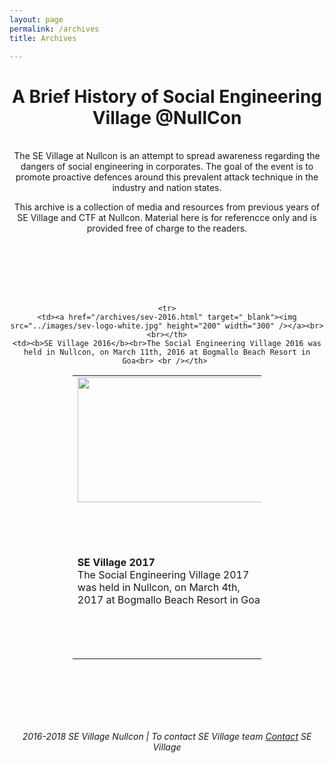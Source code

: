 ```yaml
---
layout: page
permalink: /archives
title: Archives

---
```




<html>
<body>
<center>

<h1>A Brief History of Social Engineering Village @NullCon</h1><br></center> 
<center>
The SE Village at Nullcon is an attempt to spread awareness regarding the dangers of social engineering in corporates. The goal of the event is to promote proactive defences around this prevalent attack technique in the industry and nation states.<br />

This archive is a collection of media and resources from previous years of SE Village and CTF at Nullcon. Material here is for referencce only and is provided free of charge to the readers.
</center> 

<br /><br /><br /><br /><br />

<center>
<table style="width:60%" border="0">
	

  <tr>
    <td><a href="/archives/sev-2018.html" target="_blank"><img src="../images/sev-logo-black.JPG" height="200" width="300" /></a><br><br></td>
    <td><b>SE Village 2018</b><br>The Social Engineering Village 2018 was held in Nullcon, on March 2nd-3rd, 2018 at Bogmallo Beach Resort in Goa<br> <br /></td>
  </tr>

  <tr>
    <td><b>SE Village 2017</b><br>The Social Engineering Village 2017 was held in Nullcon, on March 4th, 2017 at Bogmallo Beach Resort in Goa<br> <br /></td>
    <td><a href="/archives/sev-2017.html" target="_blank"><img src="../images/sev-logo-white.jpg" height="200" width="300" /></a><br><br></td>
  </tr>

    <tr>
    <td><a href="/archives/sev-2016.html" target="_blank"><img src="../images/sev-logo-white.jpg" height="200" width="300" /></a><br><br></th>
    <td><b>SE Village 2016</b><br>The Social Engineering Village 2016 was held in Nullcon, on March 11th, 2016 at Bogmallo Beach Resort in Goa<br> <br /></th> 
  </tr>
</table>

</center> 

<br /><br /><br /><br /><br />



<footer>
<center>	
   <p><i>2016-2018 SE Village Nullcon | To contact SE Village team <u><a href='mailto:sevillagenullcon@gmail.com'>Contact</a></u> SE Village</i></p>
</center> 
</footer>

</body>
</html>
